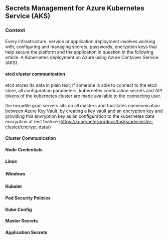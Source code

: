 ## Secrets Management for Azure Kubernetes Service (AKS)
### Context
Every infrastructure, service or application deployment involves working with, configuring and managing secrets, passwords, encryption keys that help secure the platform and the application in question.In the following article. A Kubernetes deployment on Azure using Azure Container Service (AKS)


#### etcd cluster communication
etcd stores its data in plain text, if someone is able to connect to the etcd store, all configuration parameters, kubernetes confiuration secrets and API tokens of the kubernetes cluster are made available to the connecting user.

the hexadite grpc servers sits on all masters and facilitates communication between Azure Key Vault, by creating a key vault and an encryption key and providing this envryption key as an configuration to the kubernetes data encryption at rest feature (https://kubernetes.io/docs/tasks/administer-cluster/encrypt-data/)

#### Cluster Communication

#### Node Credentials

##### Linux


##### Windows

#### Kubelet

#### Pod Security Policies

#### Kube Config

#### Master Secrets

#### Application Secrets